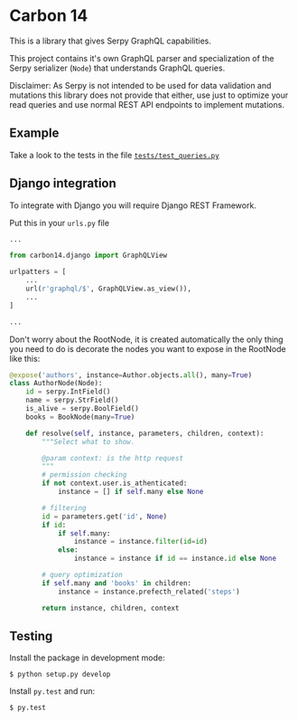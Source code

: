 # Carbon 14

This is a library that gives Serpy GraphQL capabilities.

This project contains it's own GraphQL parser and specialization of the Serpy serializer (`Node`) that understands GraphQL queries. 

Disclaimer: As Serpy is not intended to be used for data validation and mutations this library does not provide that either, use just to optimize your read queries and use normal REST API endpoints to implement mutations.

## Example

Take a look to the tests in the file [`tests/test_queries.py`](tests/test_queries.py)

## Django integration

To integrate with Django you will require Django REST Framework.

Put this in your `urls.py` file

```python
...

from carbon14.django import GraphQLView

urlpatters = [
    ...
    url(r'graphql/$', GraphQLView.as_view()),
    ...
]

...
```

Don't worry about the RootNode, it is created automatically the only thing you need to do is decorate the nodes you want to expose in the RootNode like this:

```python
@expose('authors', instance=Author.objects.all(), many=True)
class AuthorNode(Node):
    id = serpy.IntField()
    name = serpy.StrField()
    is_alive = serpy.BoolField()
    books = BookNode(many=True)

    def resolve(self, instance, parameters, children, context):
        """Select what to show.

        @param context: is the http request
        """
        # permission checking
        if not context.user.is_athenticated:
            instance = [] if self.many else None

        # filtering
        id = parameters.get('id', None)
        if id:
            if self.many:
                instance = instance.filter(id=id)
            else:
                instance = instance if id == instance.id else None

        # query optimization
        if self.many and 'books' in children:
            instance = instance.prefecth_related('steps')

        return instance, children, context
```

## Testing

Install the package in development mode:


    $ python setup.py develop

Install `py.test` and run:

    $ py.test
